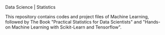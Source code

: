 Data Science | Statistics  

This repository contains codes and project files of Machine Learning, followed by The Book "Practical Statistics for Data Scientists" and "Hands-on Machine Learning with Scikit-Learn and Tensorflow".
